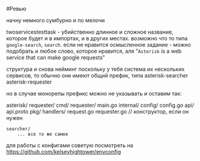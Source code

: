 #Ревью

начну немного сумбурно и по мелочи

twoservicestesttask - убийственно длинное и сложное название, которое будет и в импортах, и в других местах. возможно что то типа `google-search`, `search`. если не нравится осмысленное задание - можно подобрать и любое слово, которое нравится, аля "`Asterisk` is a web service that can make google requests"

структура и снова нейминг
поскольку у тебя система их нескольких сервисов, то обычно они имеют общий префик, типа
asterisk-searcher
asterisk-requester

но в случае монорепы префикс можно не указывать и оставим так:

asterisk/
    requester/
        cmd/
            requester/
                main.go
        internal/
            config/
                config.go
        api/
            api.proto
        pkg/
            handlers/
                request.go
                requester.go // конструктор, если он нужен

    searcher/
        ... все то же самое

для работы с конфигами советую посмотреть на https://github.com/kelseyhightower/envconfig